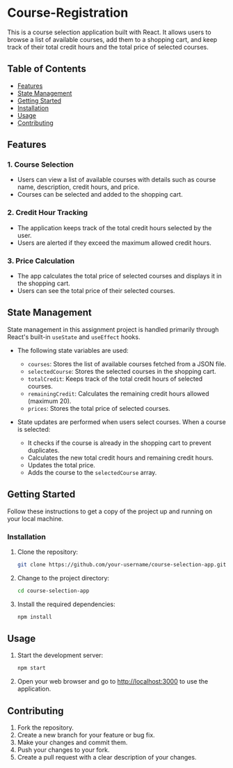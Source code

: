 # Course-Registration

This is a course selection application built with React. It allows users to browse a list of available courses, add them to a shopping cart, and keep track of their total credit hours and the total price of selected courses.

## Table of Contents

- [Features](#features)
- [State Management](#state-management)
- [Getting Started](#getting-started)
- [Installation](#installation)
- [Usage](#usage)
- [Contributing](#contributing)

## Features

### 1. Course Selection

- Users can view a list of available courses with details such as course name, description, credit hours, and price.
- Courses can be selected and added to the shopping cart.

### 2. Credit Hour Tracking

- The application keeps track of the total credit hours selected by the user.
- Users are alerted if they exceed the maximum allowed credit hours.

### 3. Price Calculation

- The app calculates the total price of selected courses and displays it in the shopping cart.
- Users can see the total price of their selected courses.

## State Management

State management in this assignment project is handled primarily through React's built-in `useState` and `useEffect` hooks.

- The following state variables are used:
  - `courses`: Stores the list of available courses fetched from a JSON file.
  - `selectedCourse`: Stores the selected courses in the shopping cart.
  - `totalCredit`: Keeps track of the total credit hours of selected courses.
  - `remainingCredit`: Calculates the remaining credit hours allowed (maximum 20).
  - `prices`: Stores the total price of selected courses.

- State updates are performed when users select courses. When a course is selected:
  - It checks if the course is already in the shopping cart to prevent duplicates.
  - Calculates the new total credit hours and remaining credit hours.
  - Updates the total price.
  - Adds the course to the `selectedCourse` array.

## Getting Started

Follow these instructions to get a copy of the project up and running on your local machine.

### Installation

1. Clone the repository:

   ```bash
   git clone https://github.com/your-username/course-selection-app.git
2. Change to the project directory:
   ```bash
   cd course-selection-app
3. Install the required dependencies:
   ```bash
   npm install
   
## Usage

1. Start the development server:
   ```bash
   npm start
2. Open your web browser and go to [http://localhost:3000](https://course-registration-by-shanto.netlify.app/) to use the application.

## Contributing

1. Fork the repository.
2. Create a new branch for your feature or bug fix.
3. Make your changes and commit them.
4. Push your changes to your fork.
5. Create a pull request with a clear description of your changes.

